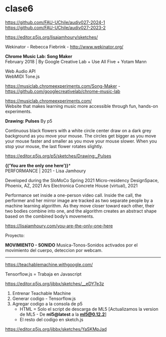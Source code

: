 # clase6  


https://github.com/FAU-UChile/audiv027-2024-1  
https://github.com/FAU-UChile/audiv027-2023-2  

https://editor.p5js.org/lisajamhoury/sketches/
  
Wekinator - Rebecca Fiebrink - http://www.wekinator.org/  
  
**Chrome Music Lab: Song Maker**  
February 2018 | By Google Creative Lab + Use All Five + Yotam Mann 

Web Audio API  
WebMIDI 
Tone.js  
  
https://musiclab.chromeexperiments.com/Song-Maker - https://github.com/googlecreativelab/chrome-music-lab  
  
https://musiclab.chromeexperiments.com/  
Website that makes learning music more accessible through fun, hands-on experiments.   

**Drawing: Pulses**
By p5

Continuous black flowers with a white circle center draw on a dark grey background as you move your mouse. The circles get bigger as you move your mouse faster and smaller as you move your mouse slower. When you stop your mouse, the last flower rotates slightly.  
  
https://editor.p5js.org/p5/sketches/Drawing:_Pulses  

**{(’You are the only one here’)}***  
PERFORMANCE | 2021 - Lisa Jamhoury  

Developed during the SloMoCo Spring 2021 Micro-residency 
DesignSpace, Phoenix, AZ, 2021 
Ars Electronica Concrete House (virtual), 2021  

Performance set inside a one-person video call. Inside the call, the performer and her mirror image are tracked as two separate people by a machine learning algorithm. As they move closer toward each other, their two bodies combine into one, and the algorithm creates an abstract shape based on the combined body’s movements.  




https://lisajamhoury.com/you-are-the-only-one-here

  
Proyecto:
  
**MOVIMIENTO - SONIDO** 
Musica-Tonos-Sonidos activados por el movimiento del cuerpo, deteccion por webcam.
  
_________________________________________________________________________________________________________  
https://teachablemachine.withgoogle.com/  

Tensorflow.js = Trabaja en Javascript  

https://editor.p5js.org/jibbx/sketches/__eDY7e3z

1. Entrenar Teachable Machine
2. Generar codigo - Tensorflow.js
3. Agregar codigo a la consola de p5
    - HTML = Solo el script de descarga de ML5 [Actualizamos la version de ML5 - De **ml5@latest** a la **ml5@0.12.2**]
    - El resto del codigo en sketch.js
  
https://editor.p5js.org/jibbx/sketches/YaSKMpJad  
  

